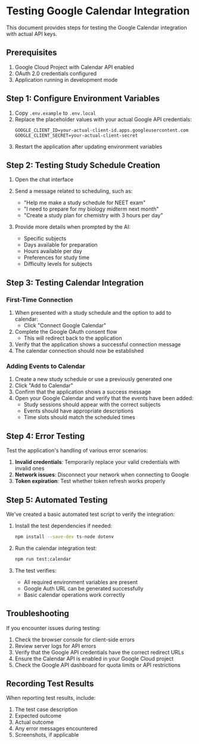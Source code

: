 # Testing Google Calendar Integration

This document provides steps for testing the Google Calendar integration with actual API keys.

## Prerequisites

1. Google Cloud Project with Calendar API enabled
2. OAuth 2.0 credentials configured
3. Application running in development mode

## Step 1: Configure Environment Variables

1. Copy `.env.example` to `.env.local`
2. Replace the placeholder values with your actual Google API credentials:
   ```
   GOOGLE_CLIENT_ID=your-actual-client-id.apps.googleusercontent.com
   GOOGLE_CLIENT_SECRET=your-actual-client-secret
   ```
3. Restart the application after updating environment variables

## Step 2: Testing Study Schedule Creation

1. Open the chat interface
2. Send a message related to scheduling, such as:
   - "Help me make a study schedule for NEET exam"
   - "I need to prepare for my biology midterm next month"
   - "Create a study plan for chemistry with 3 hours per day"

3. Provide more details when prompted by the AI:
   - Specific subjects
   - Days available for preparation
   - Hours available per day
   - Preferences for study time
   - Difficulty levels for subjects

## Step 3: Testing Calendar Integration

### First-Time Connection

1. When presented with a study schedule and the option to add to calendar:
   - Click "Connect Google Calendar"
2. Complete the Google OAuth consent flow
   - This will redirect back to the application
3. Verify that the application shows a successful connection message
4. The calendar connection should now be established

### Adding Events to Calendar

1. Create a new study schedule or use a previously generated one
2. Click "Add to Calendar"
3. Confirm that the application shows a success message
4. Open your Google Calendar and verify that the events have been added:
   - Study sessions should appear with the correct subjects
   - Events should have appropriate descriptions
   - Time slots should match the scheduled times

## Step 4: Error Testing

Test the application's handling of various error scenarios:

1. **Invalid credentials**: Temporarily replace your valid credentials with invalid ones
2. **Network issues**: Disconnect your network when connecting to Google
3. **Token expiration**: Test whether token refresh works properly

## Step 5: Automated Testing

We've created a basic automated test script to verify the integration:

1. Install the test dependencies if needed:
   ```bash
   npm install --save-dev ts-node dotenv
   ```

2. Run the calendar integration test:
   ```bash
   npm run test:calendar
   ```

3. The test verifies:
   - All required environment variables are present
   - Google Auth URL can be generated successfully
   - Basic calendar operations work correctly

## Troubleshooting

If you encounter issues during testing:

1. Check the browser console for client-side errors
2. Review server logs for API errors
3. Verify that the Google API credentials have the correct redirect URLs
4. Ensure the Calendar API is enabled in your Google Cloud project
5. Check the Google API dashboard for quota limits or API restrictions

## Recording Test Results

When reporting test results, include:

1. The test case description
2. Expected outcome
3. Actual outcome
4. Any error messages encountered
5. Screenshots, if applicable
